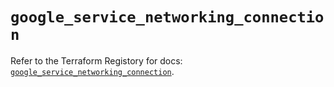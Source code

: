 # `google_service_networking_connection`

Refer to the Terraform Registory for docs: [`google_service_networking_connection`](https://registry.terraform.io/providers/hashicorp/google-beta/4.62.1/docs/resources/google_service_networking_connection).
